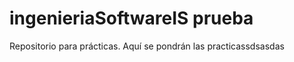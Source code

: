 ingenieriaSoftwareIS prueba
====================

Repositorio para prácticas. Aquí se pondrán las practicassdsasdas
